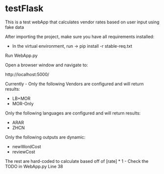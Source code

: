 # testFlask

This is a test webApp that calculates vendor rates based on user input using fake data

After importing the project, make sure you have all requirements installed:
- In the virtual environment, run -> pip install -r stable-req.txt

Run WebApp.py

Open a browser window and navigate to:

http://localhost:5000/

Currently - Only the following Vendors are configured and will return results:
- LB+MOR
- MOR-Only

Only the following languages are configured and will return results:
- ARAR
- ZHCN

Only the following outputs are dynamic:
- newWordCost
- reviewCost

The rest are hard-coded to calculate based off of [rate] * 1 - Check the TODO in WebApp.py Line 38
